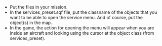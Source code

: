 - Put the files in your mission.
- In the services_preset.sqf file, put the classname of the objects that you want to be able to open the service menu. And of course, put the object(s) in the map.
- In the game, the action for opening the menu will appear when you are inside an aircraft and looking using the cursor at the object class (from services_preset).
